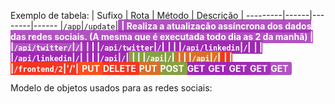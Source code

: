 <style>
  get,post,put,delete { padding: 2px 5px; color: white; font-weight:bold; border-radius:3px; }
  get {
    background-color: rgba(160,40,180,.8);
  }
  get::after {
    content: "GET";
  }
  post::after {
    content: "POST";
  }
  put::after {
    content: "PUT";
  }
  delete::after {
    content: "DELETE";
  }
  post {
    background-color: rgba(130,190,40,.8);
  }
  put {
    background-color: rgba(255,90,30,.7);
  }
  delete {
    background-color: rgba(255,30,30,.7);
  }
  
</style>
Exemplo de tabela:
| Sufixo | Rota | Método | Descrição |
---------|------|--------|------ 
|`/app`|`/update`|<get/>|  Realiza a atualização assíncrona dos dados das redes sociais. (A mesma que é executada todo dia as 2 da manhã)  |
|`/api/twitter/`|`/`|<get/>| |
|`/api/twitter`|`/`|<get/>| |
|`/api/linkedin`|`/`|<get/>| |
|`/api/linkedin`|`/`|<get/>| |
|`/api`|`/`|<post/>| |
|`/api`|`/`|<put/>| |
|`/api`|`/`|<delete/>| |
|`/frontend/2`|'/'|<put>

Modelo de objetos usados para as redes sociais: